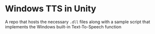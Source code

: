 # Windows TTS in Unity
A repo that hosts the necessary `.dll` files along with a sample script that implements the Windows built-in Text-To-Speech function